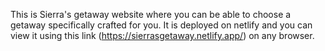 This is Sierra's getaway website where you can be able to choose a getaway specifically crafted for you.
It is deployed on netlify and you can view it using this link (https://sierrasgetaway.netlify.app/) on any browser.
